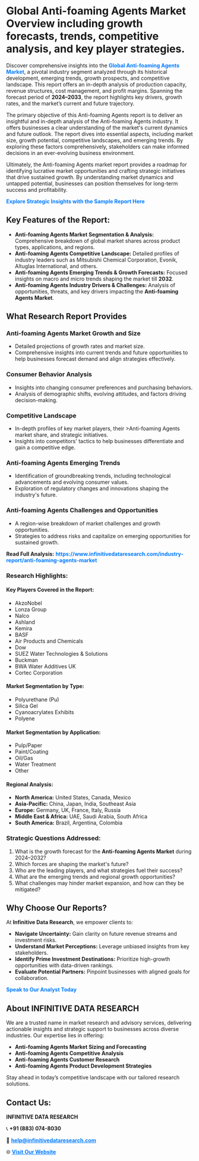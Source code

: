 <h1>Global Anti-foaming Agents Market Overview including growth forecasts, trends, competitive analysis, and key player strategies.</h1>
<p>
Discover comprehensive insights into the 
<a href="https://www.infinitivedataresearch.com/industry-report/anti-foaming-agents-market" rel="dofollow" style="color: #007BFF; text-decoration: none;"><strong>Global Anti-foaming Agents Market</strong></a>, a pivotal industry segment analyzed through its historical development, emerging trends, growth prospects, and competitive landscape. This report offers an in-depth analysis of production capacity, revenue structures, cost management, and profit margins. Spanning the forecast period of <strong>2024–2033</strong>, the report highlights key drivers, growth rates, and the market’s current and future trajectory.
</p>
<p>
The primary objective of this Anti-foaming Agents report is to deliver an insightful and in-depth analysis of the Anti-foaming Agents industry. It offers businesses a clear understanding of the market's current dynamics and future outlook. The report dives into essential aspects, including market size, growth potential, competitive landscapes, and emerging trends. By exploring these factors comprehensively, stakeholders can make informed decisions in an ever-evolving business environment.
</p>
<p>
Ultimately, the Anti-foaming Agents market report provides a roadmap for identifying lucrative market opportunities and crafting strategic initiatives that drive sustained growth. By understanding market dynamics and untapped potential, businesses can position themselves for long-term success and profitability.
</p>
<p>
<a href="https://www.infinitivedataresearch.com/request-sample/reportId=106050" style="color: #007BFF; text-decoration: none;"><strong>Explore Strategic Insights with the Sample Report Here</strong></a>
</p>

<h2>Key Features of the Report:</h2>
<ul>
<li><strong>Anti-foaming Agents Market Segmentation & Analysis:</strong> Comprehensive breakdown of global market shares across product types, applications, and regions.</li>
<li><strong>Anti-foaming Agents Competitive Landscape:</strong> Detailed profiles of industry leaders such as Mitsubishi Chemical Corporation, Evonik, Altuglas International, and others.</li>
<li><strong>Anti-foaming Agents Emerging Trends & Growth Forecasts:</strong> Focused insights on macro and micro trends shaping the market till <strong>2032</strong>.</li>
<li><strong>Anti-foaming Agents Industry Drivers & Challenges:</strong> Analysis of opportunities, threats, and key drivers impacting the <strong>Anti-foaming Agents Market</strong>.</li>
</ul>

<h2>What Research Report Provides</h2>
<h3>Anti-foaming Agents Market Growth and Size</h3>
<ul>
<li>Detailed projections of growth rates and market size.</li>
<li>Comprehensive insights into current trends and future opportunities to help businesses forecast demand and align strategies effectively.</li>
</ul>

<h3>Consumer Behavior Analysis</h3>
<ul>
<li>Insights into changing consumer preferences and purchasing behaviors.</li>
<li>Analysis of demographic shifts, evolving attitudes, and factors driving decision-making.</li>
</ul>

<h3>Competitive Landscape</h3>
<ul>
<li>In-depth profiles of key market players, their >Anti-foaming Agents market share, and strategic initiatives.</li>
<li>Insights into competitors' tactics to help businesses differentiate and gain a competitive edge.</li>
</ul>

<h3>Anti-foaming Agents Emerging Trends</h3>
<ul>
<li>Identification of groundbreaking trends, including technological advancements and evolving consumer values.</li>
<li>Exploration of regulatory changes and innovations shaping the industry's future.</li>
</ul>

<h3>Anti-foaming Agents Challenges and Opportunities</h3>
<ul>
<li>A region-wise breakdown of market challenges and growth opportunities.</li>
<li>Strategies to address risks and capitalize on emerging opportunities for sustained growth.</li>
</ul>
<p><strong>Read Full Analysis:</strong> <a href="https://www.infinitivedataresearch.com/industry-report/anti-foaming-agents-market" rel="dofollow" style="color: #007BFF; text-decoration: none;"><strong>https://www.infinitivedataresearch.com/industry-report/anti-foaming-agents-market</strong></a></p>
<h3>Research Highlights:</h3>
<h4>Key Players Covered in the Report:</h4>
<ul><li>AkzoNobel</li><li>Lonza Group</li><li>Nalco</li><li>Ashland</li><li>Kemira</li><li>BASF</li><li>Air Products and Chemicals</li><li>Dow</li><li>SUEZ Water Technologies &amp; Solutions</li><li>Buckman</li><li>BWA Water Additives UK</li><li>Cortec Corporation</li></ul>
<h4>Market Segmentation by Type:</h4>
<ul><li>Polyurethane (Pu)</li><li>Silica Gel</li><li>Cyanoacrylates Exhibits</li><li>Polyene</li></ul>
<h4>Market Segmentation by Application:</h4>
<ul><li>Pulp/Paper</li><li>Paint/Coating</li><li>Oil/Gas</li><li>Water Treatment</li><li>Other</li></ul>

<h4>Regional Analysis:</h4>
<ul>
<li><strong>North America:</strong> United States, Canada, Mexico</li>
<li><strong>Asia-Pacific:</strong> China, Japan, India, Southeast Asia</li>
<li><strong>Europe:</strong> Germany, UK, France, Italy, Russia</li>
<li><strong>Middle East & Africa:</strong> UAE, Saudi Arabia, South Africa</li>
<li><strong>South America:</strong> Brazil, Argentina, Colombia</li>
</ul>

<h3>Strategic Questions Addressed:</h3>
<ol>
<li>What is the growth forecast for the <strong>Anti-foaming Agents Market</strong> during 2024–2032?</li>
<li>Which forces are shaping the market's future?</li>
<li>Who are the leading players, and what strategies fuel their success?</li>
<li>What are the emerging trends and regional growth opportunities?</li>
<li>What challenges may hinder market expansion, and how can they be mitigated?</li>
</ol>

<h2>Why Choose Our Reports?</h2>
<p>At <strong>Infinitive Data Research</strong>, we empower clients to:</p>
<ul>
<li><strong>Navigate Uncertainty:</strong> Gain clarity on future revenue streams and investment risks.</li>
<li><strong>Understand Market Perceptions:</strong> Leverage unbiased insights from key stakeholders.</li>
<li><strong>Identify Prime Investment Destinations:</strong> Prioritize high-growth opportunities with data-driven rankings.</li>
<li><strong>Evaluate Potential Partners:</strong> Pinpoint businesses with aligned goals for collaboration.</li>
</ul>
<p><a href="https://www.infinitivedataresearch.com/industry-report/anti-foaming-agents-market" rel="dofollow" style="color: #007BFF; text-decoration: none;"><strong>Speak to Our Analyst Today</strong></a></p>

<h2>About INFINITIVE DATA RESEARCH</h2>
<p>We are a trusted name in market research and advisory services, delivering actionable insights and strategic support to businesses across diverse industries. Our expertise lies in offering:</p>
<ul>
<li><strong>Anti-foaming Agents Market Sizing and Forecasting</strong></li>
<li><strong>Anti-foaming Agents Competitive Analysis</strong></li>
<li><strong>Anti-foaming Agents Customer Research</strong></li>
<li><strong>Anti-foaming Agents Product Development Strategies</strong></li>
</ul>
<p>Stay ahead in today’s competitive landscape with our tailored research solutions.</p>

<h2>Contact Us:</h2>
<p><strong>INFINITIVE DATA RESEARCH</strong></p>
<p>📞 <strong>+91 (883) 074-8030</strong></p>
<p>📧 <strong><a href="mailto:help@infinitivedataresearch.com" style="color: #007BFF;">help@infinitivedataresearch.com</a></strong></p>
<p>🌐 <strong><a href="https://www.infinitivedataresearch.com" rel="dofollow" style="color: #007BFF;">Visit Our Website</a></strong></p>